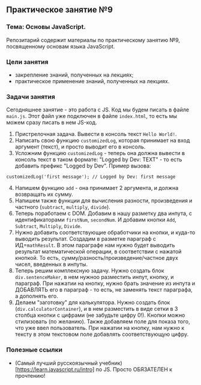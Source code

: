 ## Практическое занятие №9

### Тема: Основы JavaScript.

Репозитарий содержит материалы по практическому занятию №9, посвященному основам языка JavaScript.

### Цели занятия
- закрепление знаний, полученных на лекциях;
- практическое применение знаний, полученных на лекциях.

### Задачи занятия

Сегодняшнее занятие - это работа с JS. Код мы будем писать в файле `main.js`. Этот файл уже подключен в файле `index.html`, то есть мы можем сразу писать в нем JS-код.

1. Пристрелочная задача. Вывести в консоль текст `Hello World!`.
2. Написать свою функцию `customizedLog`, которая принимает на вход аргумент (текст), и просто выводит его в консоль.
3. Усложним функцию `customizedLog` - теперь она должна вывести в консоль текст в таком формате: "Logged by Dev: TEXT" - то есть добавить префикс "Logged by Dev". Пример вызова:
```
customizedLog('first message'); // Logged by Dev: first message
```
4. Напишем функцию `add` - она принимает 2 аргумента, и должна возвращать их сумму.
5. Напишем также функции для вычисления разности, произведения и частного (`subtract`, `multiply`, `divide`).
6. Теперь поработаем с DOM. Добавим в нашу разметку два инпута, с идентификаторами `firstNum`, `secondNum`. И добавим кнопки `Add`, `Subtract`, `Multiply`, `Divide`.
7. Нужно добавить соответствующие обработчики на кнопки, и куда-то выводить результат. Создадим в разметке параграф с ИД=`mathResult`. В этом параграфе нам нужно будет выводить результат математической операции, в соответствии с нажатой кнопкой. То есть, сумму/разность/произведение/частное двух чисел, введенных в инпуты.
8. Теперь решим комплексную задачу. Нужно создать блок `div.sentenceMaker`, в нем нужноо разместить инпут, кнопку, и параграф. При нажатии на кнопку, нужно брать значение из инпута и ДОБАВЛЯТЬ его в параграф - то есть, не заменять текст параграфа, а дополнять его.
9. Делаем "заготовку" для калькулятора. Нужно создать блок (`div.calculatorContainer`), и в нем разместить в виде сетки в 3 столбца кнопки с цифрами (не забудьте цифру 0!). Кнопки можно стилизовать (по желанию). Также добавляем поле для показа того, что уже ввел пользователь. При нажатии на кнопку, нам нужно к тексту в этом текстовом поле добавлять соответствующую цифру.

### Полезные ссылки
 - (Самый лучший русскоязычный учебник)[https://learn.javascript.ru/intro] по JS. Просто ОБЯЗАТЕЛЕН к прочтению!
